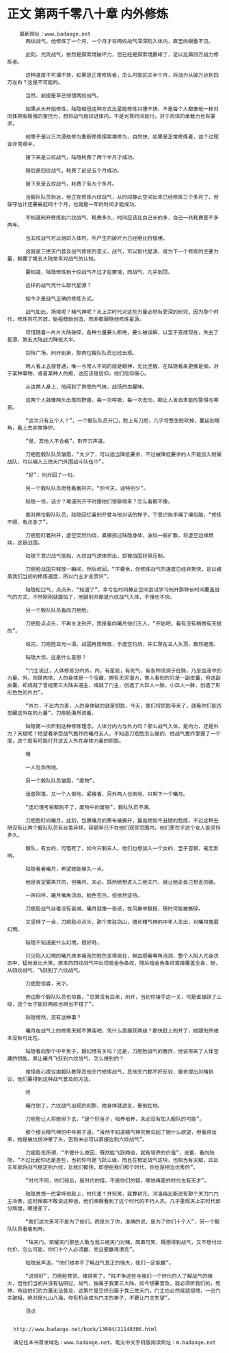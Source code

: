 # 正文 第两千零八十章 内外修炼
        最新网址：www.badaoge.net
          两纹战气，他修炼了一个月，一个月才将两纹战气深深刻入体内，直至肉眼看不见。
      
          此刻，光凭战气，依然是探索境破坏力，但已经是探索境巅峰了，足以比肩四万战力修炼者。
      
          这种速度不可谓不快，如果是正常修炼者，怎么可能区区半个月，将战力从破万达到四万左右？这是不可能的。
      
          当然，前提是早已领悟两纹战气。
      
          如果从头开始修炼，陆隐相信这种方式比星能修炼只慢不快，不是每个人都像他一样对肉体拥有极强的掌控力，想将战气烙印进体内，不是光靠时间就行，对于肉体的承载力也有要求。
      
          他等于是以三次源劫修为重新修炼探索境修为，自然快，如果是正常修炼者，这个过程会非常艰辛。
      
          接下来是三纹战气，陆隐耗费了两个半月才成功。
      
          随后是四纹战气，耗费了足足五个月成功。
      
          接下来是五纹战气，耗费了有九个多月。
      
          当毅队队员到达，他正在修炼六纹战气，从时间静止空间出来已经修炼三个多月了，但保守估计还要最起码十个月，也就是一年的时间才能成功。
      
          不知道刑开修炼到六纹战气，耗费多久，时间应该比自己长的多，自己一共耗费差不多两年。
      
          当五纹战气可以烙印入体内，所产生的破坏力已经堪比狩猎境。
      
          这就是三绝天门普及战气修炼的意义，战气，可以取代星源，成为下一个修炼的主要力量，颠覆了第五大陆常年对战气的认知。
      
          要知道，陆隐修炼到十纹战气不过才启蒙境，而战气，几乎到顶。
      
          这样的战气凭什么取代星源？
      
          如今才是战气正确的修炼方式。
      
          战气如此，场域呢？精气神呢？天上宗时代对这些力量必然有更深的研究，因为那个时代，修炼百花齐放，始祖鼓励创造，而非都跟随他修炼星源。
      
          可惜随着一片片大陆破碎，各种力量要么断绝，要么被误解，以至于变成现在，失去了星源，第五大陆战力降低大半。
      
          剑阵广场，刑开到来，那两位毅队队员已经出现。
      
          两人看上去很普通，唯一与常人不同的就是眼神，无比坚毅，在陆隐看来更像是痴，对于某种事物，或者某种人的痴，这应该是信仰，他们信仰痕心。
      
          从这两人身上，他闻到了熟悉的气味，战场的血腥味。
      
          这两个人就像两头出笼的野兽，每一次呼吸，每一次走动，都让人发自本能的警惕与寒意。
      
          “这次只有五个人？”，一个毅队队员开口，脸上有刀疤，几乎将整张脸砍掉，蔓延到眼角，看上去非常狰狞。
      
          “是，其他人不合格”，刑开沉声道。
      
          刀疤脸毅队队员皱眉，“太少了，可以适当降低要求，不过被降低要求的人不能加入附属战队，可以编入三绝天门外围战斗队伍中”。
      
          “好”，刑开回了一句。
      
          另一个毅队队员奇怪看着刑开，“你今天，话特别少”。
      
          陆隐一惊，话少？难道刑开平时跟他们很聊得来？怎么看都不像。
      
          面对两位毅队队员，陆隐回忆着刑开曾与他对话的样子，下意识抬手摸了摸后脑，“修炼不顺，有点急了”。
      
          刀疤脸盯着刑开，虚空突然灼烧，直接掠过陆隐身体，波纹一般扩散，将虚空边缘燃烧，这是战国。
      
          陆隐下意识战气抵挡，九纹战气透体而出，却被战国轻易压制。
      
          刀疤脸战国只释放一瞬间，然后收回，“不要急，你修炼战气的速度已经非常快，足以媲美我们当初的修炼速度，所以门主才会赏识”。
      
          陆隐松口气，点点头，“知道了”，幸亏在时间静止空间尝试学习刑开那种长时间覆盖战气的方式，不然刚刚就露馅了，他跟刑开都是六纹战气入体，不慢也不快。
      
          另一个毅队队员看向刀疤脸。
      
          刀疤脸点点头，不再关注刑开，而是看向曦月他们五人，“开始吧，看有没有稍微有天赋的”。
      
          说完，刀疤脸目光一凛，战国再度释放，于虚空灼烧，并汇聚在五人头顶，轰然砸落。
      
          陆隐大惊，这是什么意思？
      
          “门主说过，人体修炼分内外，内，有星能，有死气，有各种流淌于经脉，乃至血液中的力量，外，则是肉体，人的身体是一个宝藏，拥有无穷潜力，常人看到的只是一副皮囊，但这副皮囊，却成就了曾经第三大陆古道主，成就了门主，创造了大巨人一脉，小巨人一脉，创造了形形色色的外力”。
      
          “外力，不比内力差，人的身体缺的就是钥匙，今天，我们将钥匙带来了，就看你们能否觉醒这外在的力量”，刀疤脸漠然说着。
      
          陆隐第一次听到这种修炼理念，人体分内力与外力吗？那么战气入体，是内力，还是外力？天赋呢？他望着承受战气轰炸的曦月五人，不知道刀疤脸怎么做的，他战气轰炸掌握了一个度，这个度有可能打开这五人外在身体力量的钥匙。
      
          噗
      
          一人吐血倒地。
      
          另一个毅队队员皱眉，“废物”。
      
          话音刚落，又一个人倒地，紧接着，另外两人也倒地，只剩下一个曦月。
      
          “连幻境考核都到不了，废物中的废物”，毅队队员不满。
      
          刀疤脸盯向曦月，此刻，包裹曦月的黑布被撕开，露出她如今丑陋的脸庞，不过这种丑陋没有让两个毅队队员有丝毫异样，容貌早已不在他们观赏范围内，他们更在乎这个女人能坚持多久。
      
          毅队，有女的，可惜死了，如今只剩五人，他们也想加入一个女的，至于容貌，毫无影响。
      
          陆隐看着曦月，希望她能撑久一点。
      
          他是肯定要离开的，但曦月，未必，既然她想进入三绝天门，就让她走自己想走的路。
      
          一声闷哼，曦月嘴角流血，脸色苍白，但依然坚持。
      
          刀疤脸战气丝毫没有衰减，曦月就像一张纸，在风暴中飘摇，随时可能被撕碎。
      
          又坚持了一会，刀疤脸点点头，那个常驻剑山，擅长精气神的中年人走出，对曦月施展幻境。
      
          陆隐不知道是什么幻境，很好奇。
      
          只见陷入幻境的曦月原本痛苦的脸色变得疯狂，鲜血顺着嘴角流淌，整个人陷入亢奋状态中，猛地发出大笑，原本的四纹战气中出现暗金色条纹，随后暗金色条纹直接覆盖全身，她，从四纹战气，飞跃到了六纹战气。
      
          刀疤脸惊喜，天才。
      
          旁边那个毅队队员也惊喜，“总算没有白来，刑开，当初你接手这一关，可是直接跃了三级，这个女子能跃两级也相当不错了”。
      
          陆隐愕然，还有这种事？
      
          曦月在战气上的修炼天赋不算高吧，凭什么直接跃两级？都快赶上刑开了，她跟刑开根本没有可比性。
      
          陆隐看向那个中年男子，跟幻境有关吗？还是，刀疤脸战气的轰炸，他说带来了人体宝藏的钥匙，竟让曦月飞跃到六纹战气，怎么做到的？
      
          难怪痕心提议由毅队教导其他天门修炼战气，其他天门都不好反驳，最多提出对赌协议，他们要得到这种战气普及的方法。
      
          咚
      
          曦月倒了，六纹战气出现的刹那，她身体就透支，晕倒在地。
      
          刀疤脸让人将她带下去，“是个好苗子，培养培养，未必没有加入毅队的可能”。
      
          那个擅长精气神的中年男子道，“虽然不知道精气神究竟勾起了她什么欲望，但看得出来，她是被仇恨冲晕了头，否则未必可以直接达到六纹战气”。
      
          刀疤脸无所谓，“不管什么原因，既然能飞跃两级，就有培养的价值”，说着，看向陆隐，“不过比起你还是差些，当初你可是飞跃三级，而且在稳定战气这块，也相当有天赋，区区五年就将战气稳定到六纹，比我们都快，即便在我们那个时代，你也是相当优秀的”。
      
          “时代不同，你们弱后，是时代的错，不是你们的错，哪怕再差的时代也有天才”。
      
          陆隐真想一巴掌呼他脸上，时代差？开玩笑，就算初元，河洛梅比斯还有那个天刀门门主冷青，这时候都不敢说这种话，他们亲眼看到了这个时代的不朽人杰，几乎重现天上宗时代部分辉煌，哪里差了。
      
          “我们这次来可不是为了他们，而是为了你，准确的说，是为了你们十个人”，另一个毅队队员看着刑开。
      
          “陆天门，荣耀天门那些人敢与我三绝天门对赌，简直可笑，既想得到战气，又不想付出代价，怎么可能，你们十个人必须赢，而且要赢得漂亮”。
      
          陆隐瓮声道，“他们根本不了解战气真正的强大，我们一定能赢”。
      
          “说得好”，刀疤脸赞赏，难得笑了，“陆不争这些与我们一个时代的人了解战气的强大，但他们当初并没有钻研过，战气，独属于我第三大陆，如今想要普及，就必须听我们的，死神，命运他们的力量无法普及，这第片星空终归属于我三绝天门，门主也必然成就祖境，一旦门主破祖，绝对是九山八海，你有机会成为门主的弟子，不要让门主失望”。
      
          顶点
      
      
      http://www.badaoge.net/book/13084/21140306.html
      
      请记住本书首发域名：www.badaoge.net。笔尖中文手机版阅读网址：m.badaoge.net